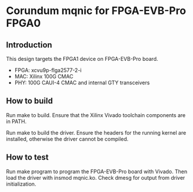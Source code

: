 # Corundum mqnic for FPGA-EVB-Pro FPGA0

## Introduction

This design targets the FPGA1 device on FPGA-EVB-Pro board.

* FPGA: xcvu9p-flga2577-2-i
* MAC: Xilinx 100G CMAC
* PHY: 100G CAUI-4 CMAC and internal GTY transceivers

## How to build

Run make to build.  Ensure that the Xilinx Vivado toolchain components are
in PATH.

Run make to build the driver.  Ensure the headers for the running kernel are
installed, otherwise the driver cannot be compiled.

## How to test

Run make program to program the FPGA-EVB-Pro board with Vivado.  Then load the
driver with insmod mqnic.ko.  Check dmesg for output from driver
initialization.


